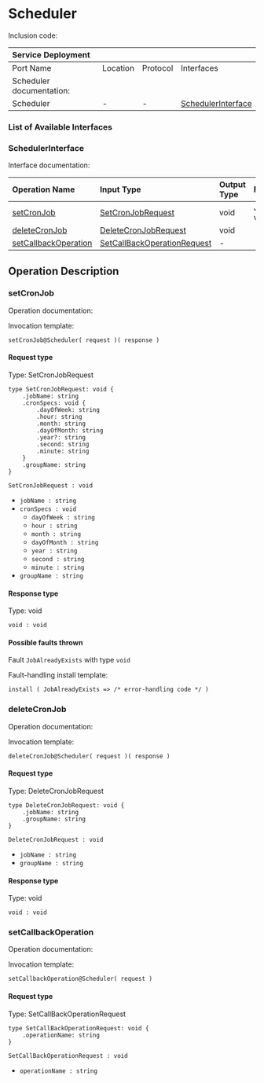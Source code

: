 <!-- cSpell:disable -->
<!-- markdownlint-disable -->
<!-- editorconfig-checker-disable -->
# Scheduler

Inclusion code:

| Service Deployment       |          |          |                                                       |
|:-------------------------|:---------|:---------|:------------------------------------------------------|
| Port Name                | Location | Protocol | Interfaces                                            |
| Scheduler documentation: |          |          |                                                       |
| Scheduler                | -        | -        | [SchedulerInterface](scheduler.md#SchedulerInterface) |

### List of Available Interfaces

### SchedulerInterface <a id="SchedulerInterface"></a>

Interface documentation:

| Operation Name                                            | Input Type                                                              | Output Type | Faults                     |
|:----------------------------------------------------------|:------------------------------------------------------------------------|:------------|:---------------------------|
| [setCronJob](scheduler.md#setCronJob)                     | [SetCronJobRequest](scheduler.md#SetCronJobRequest)                     | void        | JobAlreadyExists\( void \) |
| [deleteCronJob](scheduler.md#deleteCronJob)               | [DeleteCronJobRequest](scheduler.md#DeleteCronJobRequest)               | void        |                            |
| [setCallbackOperation](scheduler.md#setCallbackOperation) | [SetCallBackOperationRequest](scheduler.md#SetCallBackOperationRequest) | -           |                            |

## Operation Description

### setCronJob <a id="setCronJob"></a>

Operation documentation:

Invocation template:

```jolie
setCronJob@Scheduler( request )( response )
```

#### Request type <a id="SetCronJobRequest"></a>

Type: SetCronJobRequest

```jolie
type SetCronJobRequest: void {
    .jobName: string
    .cronSpecs: void {
        .dayOfWeek: string
        .hour: string
        .month: string
        .dayOfMonth: string
        .year?: string
        .second: string
        .minute: string
    }
    .groupName: string
}
```

`SetCronJobRequest : void`

* `jobName : string`
* `cronSpecs : void`
    * `dayOfWeek : string`
    * `hour : string`
    * `month : string`
    * `dayOfMonth : string`
    * `year : string`
    * `second : string`
    * `minute : string`
* `groupName : string`

#### Response type

Type: void

`void : void`

#### Possible faults thrown

Fault `JobAlreadyExists` with type `void`

Fault-handling install template:

```jolie
install ( JobAlreadyExists => /* error-handling code */ )
```

### deleteCronJob <a id="deleteCronJob"></a>

Operation documentation:

Invocation template:

```jolie
deleteCronJob@Scheduler( request )( response )
```

#### Request type <a id="DeleteCronJobRequest"></a>

Type: DeleteCronJobRequest

```jolie
type DeleteCronJobRequest: void {
    .jobName: string
    .groupName: string
}
```

`DeleteCronJobRequest : void`

* `jobName : string`
* `groupName : string`

#### Response type

Type: void

`void : void`

### setCallbackOperation <a id="setCallbackOperation"></a>

Operation documentation:

Invocation template:

```jolie
setCallbackOperation@Scheduler( request )
```

#### Request type <a id="SetCallBackOperationRequest"></a>

Type: SetCallBackOperationRequest

```jolie
type SetCallBackOperationRequest: void {
    .operationName: string
}
```

`SetCallBackOperationRequest : void`

* `operationName : string`
